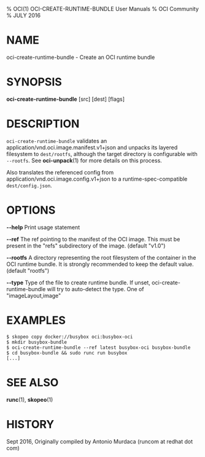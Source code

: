 % OCI(1) OCI-CREATE-RUNTIME-BUNDLE User Manuals
% OCI Community
% JULY 2016
# NAME
oci-create-runtime-bundle \- Create an OCI runtime bundle

# SYNOPSIS
**oci-create-runtime-bundle** [src] [dest] [flags]

# DESCRIPTION
`oci-create-runtime-bundle` validates an application/vnd.oci.image.manifest.v1+json and unpacks its layered filesystem to `dest/rootfs`, although the target directory is configurable with `--rootfs`. See **oci-unpack**(1) for more details on this process.

Also translates the referenced config from application/vnd.oci.image.config.v1+json to a
runtime-spec-compatible `dest/config.json`.

# OPTIONS
**--help**
  Print usage statement

**--ref**
  The ref pointing to the manifest of the OCI image. This must be present in the "refs" subdirectory of the image. (default "v1.0")

**--rootfs**
  A directory representing the root filesystem of the container in the OCI runtime bundle. It is strongly recommended to keep the default value. (default "rootfs")

**--type**
  Type of the file to create runtime bundle. If unset, oci-create-runtime-bundle will try to auto-detect the type. One of "imageLayout,image"

# EXAMPLES
```
$ skopeo copy docker://busybox oci:busybox-oci
$ mkdir busybox-bundle
$ oci-create-runtime-bundle --ref latest busybox-oci busybox-bundle
$ cd busybox-bundle && sudo runc run busybox
[...]
```

# SEE ALSO
**runc**(1), **skopeo**(1)

# HISTORY
Sept 2016, Originally compiled by Antonio Murdaca (runcom at redhat dot com)
